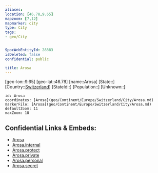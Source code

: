```yaml
---
aliases: 
location: [46.78,9.65]
mapzoom: [7,12] 
mapmarker: city 
type: City
tags:
- geo/City


SpocWebEntityId: 28883
isDeleted: false
confidential: public

title: Arosa
---
```

[geo-lon::9.65]
[geo-lat::46.78]
[name::Arosa]
[State::]
[Country::[Switzerland](geo/Continent/Europe/Switzerland.md)]
[StateId::]
[Population::]
[Unknown::]


```leaflet
id: Arosa
coordinates: [Arosa](geo/Continent/Europe/Switzerland/City/Arosa.md)
markerFile: [Arosa](geo/Continent/Europe/Switzerland/City/Arosa.md)
defaultZoom: 11 
maxZoom: 18
```


## Confidential Links & Embeds: 
- [Arosa](../../../../../../_public/geo/Continent/Europe/Switzerland/City/Arosa.md) 
- [Arosa.internal](../../../../../../_internal/geo/Continent/Europe/Switzerland/City/Arosa.internal.md) 
- [Arosa.protect](../../../../../../_protect/geo/Continent/Europe/Switzerland/City/Arosa.protect.md) 
- [Arosa.private](../../../../../../_private/geo/Continent/Europe/Switzerland/City/Arosa.private.md) 
- [Arosa.personal](../../../../../../_personal/geo/Continent/Europe/Switzerland/City/Arosa.personal.md) 
- [Arosa.secret](../../../../../../_secret/geo/Continent/Europe/Switzerland/City/Arosa.secret.md) 

